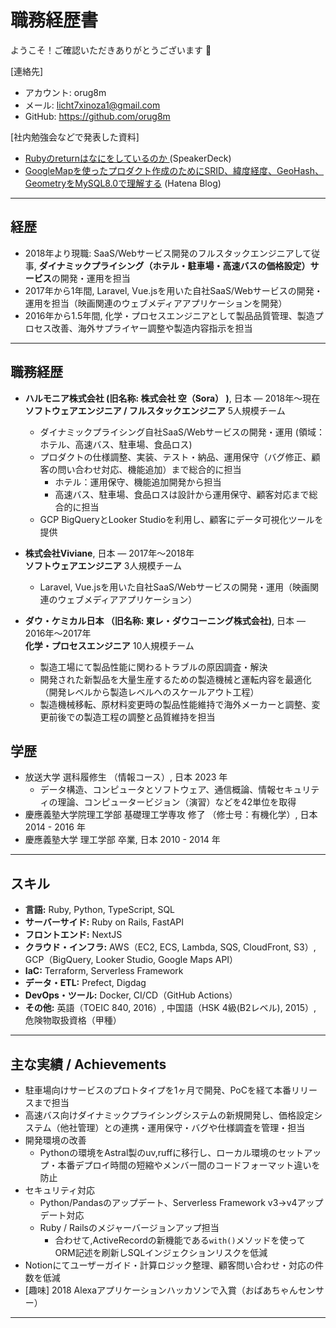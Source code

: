 # 職務経歴書
ようこそ！ご確認いただきありがとうございます :raised_hands:

[連絡先]
- アカウント: orug8m
- メール: licht7xinoza1@gmail.com
- GitHub: https://github.com/orug8m  

[社内勉強会などで発表した資料]
- [Rubyのreturnはなにをしているのか
](https://speakerdeck.com/orug8m/rubyfalsereturnhananiwositeirufalseka) (SpeakerDeck)
- [GoogleMapを使ったプロダクト作成のためにSRID、緯度経度、GeoHash、GeometryをMySQL8.0で理解する](https://orug8m.hatenablog.com/entry/mysql_8_geo_functions) (Hatena Blog)
---

## 経歴
- 2018年より現職: SaaS/Webサービス開発のフルスタックエンジニアして従事, **ダイナミックプライシング（ホテル・駐車場・高速バスの価格設定）サービス**の開発・運用を担当
- 2017年から1年間, Laravel, Vue.jsを用いた自社SaaS/Webサービスの開発・運用を担当（映画関連のウェブメディアアプリケーションを開発）
- 2016年から1.5年間, 化学・プロセスエンジニアとして製品品質管理、製造プロセス改善、海外サプライヤー調整や製造内容指示を担当

---

## 職務経歴
- **ハルモニア株式会社 (旧名称: 株式会社 空（Sora） )**, 日本 — 2018年〜現在  
  **ソフトウェアエンジニア / フルスタックエンジニア** 5人規模チーム
  - ダイナミックプライシング自社SaaS/Webサービスの開発・運用 (領域：ホテル、高速バス、駐車場、食品ロス)
  - プロダクトの仕様調整、実装、テスト・納品、運用保守（バグ修正、顧客の問い合わせ対応、機能追加）まで総合的に担当
    - ホテル：運用保守、機能追加開発から担当
    - 高速バス、駐車場、食品ロスは設計から運用保守、顧客対応まで総合的に担当
  - GCP BigQueryとLooker Studioを利用し、顧客にデータ可視化ツールを提供

- **株式会社Viviane**, 日本 — 2017年〜2018年  
  **ソフトウェアエンジニア** 3人規模チーム
  - Laravel, Vue.jsを用いた自社SaaS/Webサービスの開発・運用（映画関連のウェブメディアアプリケーション）

- **ダウ・ケミカル日本 （旧名称: 東レ・ダウコーニング株式会社)**, 日本 — 2016年〜2017年  
  **化学・プロセスエンジニア** 10人規模チーム
  - 製造工場にて製品性能に関わるトラブルの原因調査・解決
  - 開発された新製品を大量生産するための製造機械と運転内容を最適化（開発レベルから製造レベルへのスケールアウト工程）
  - 製造機械移転、原材料変更時の製品性能維持で海外メーカーと調整、変更前後での製造工程の調整と品質維持を担当

## 学歴
- 放送大学 選科履修生 （情報コース）, 日本 2023 年
  - データ構造、コンピュータとソフトウェア、通信概論、情報セキュリティの理論、コンピュータービジョン（演習）などを42単位を取得
- 慶應義塾大学院理工学部 基礎理工学専攻 修了 （修士号：有機化学）, 日本 2014 - 2016 年  
- 慶應義塾大学 理工学部 卒業, 日本 2010 - 2014 年

---

## スキル
- **言語:** Ruby, Python, TypeScript, SQL
- **サーバーサイド:** Ruby on Rails, FastAPI  
- **フロントエンド:** NextJS
- **クラウド・インフラ:** AWS（EC2, ECS, Lambda, SQS, CloudFront, S3）, GCP（BigQuery, Looker Studio, Google Maps API）
- **IaC:** Terraform, Serverless Framework
- **データ・ETL:** Prefect, Digdag
- **DevOps・ツール:** Docker, CI/CD（GitHub Actions）
- **その他:** 英語（TOEIC 840, 2016）, 中国語（HSK 4級(B2レベル), 2015）, 危険物取扱資格（甲種）

---


## 主な実績 / Achievements
- 駐車場向けサービスのプロトタイプを1ヶ月で開発、PoCを経て本番リリースまで担当
- 高速バス向けダイナミックプライシングシステムの新規開発し、価格設定システム（他社管理）との連携・運用保守・バグや仕様調査を管理・担当
- 開発環境の改善
  - Pythonの環境をAstral製のuv,ruffに移行し、ローカル環境のセットアップ・本番デプロイ時間の短縮やメンバー間のコードフォーマット違いを防止
- セキュリティ対応
  - Python/Pandasのアップデート、Serverless Framework v3→v4アップデート対応  
  - Ruby / Railsのメジャーバージョンアップ担当
    - 合わせて,ActiveRecordの新機能である`with()`メソッドを使ってORM記述を刷新しSQLインジェクションリスクを低減  
- Notionにてユーザーガイド・計算ロジック整理、顧客問い合わせ・対応の件数を低減    
- [趣味] 2018 Alexaアプリケーションハッカソンで入賞（おばあちゃんセンサー）  

---
